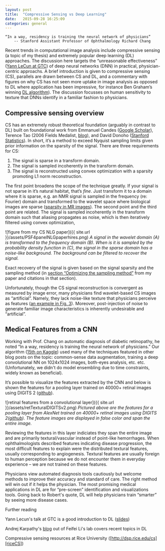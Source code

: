 ```yaml
---
layout: post
title:  "Compressive Sensing vs Deep Learning"
date:   2015-09-28 16:25:09
categories: general
---
```


	“In a way, residency is training the neural network of physicians”
		-- Stanford Assistant Professor of Ophthalmology Richard Chang

Recent trends in computational image analysis include compressive sensing (a topic of my thesis) and extremely popular deep learning (DL) approaches. The discussion here targets the “unreasonable effectiveness” ([Yann LeCun at GTC][LeCunGTC]) of deep neural networks (DNN) in practical, physician-centric approachs.  A brief introduction is given to compressive sensing (CS), parallels are drawn between CS and DL, and a commentary with figures on why CS has not seen more uptake in image analysis as opposed to DL where application has been impressive, for instance Ben Graham’s winning [DL algorithm][benKaggle]).  The discussion focusses on human sensitivity to texture that DNNs identify in a familiar fashion to physicians.  

Compressive sensing overview
------------
CS has an extremely robust theoretical foundation (arguably in contrast to DL) built on foundational work from Emmanuel Candes ([Google Scholar][emmScholar]), Terence Tao (2006 Fields Medalist, [blog][terryBlog]), and David Donoho ([Stanford Statistics][donohoStats]).  In short, it’s a method to exceed Nyquist sampling limits given prior information on the sparsity of the signal.  There are three requirements for CS:

1.	The signal is sparse in a transform domain.
2.	The signal is sampled incoherently in the transform domain.
3.	The signal is reconstructed using convex optimization with a sparsity promoting L1 norm reconstruction.

The first point broadens the scope of the technique greatly.  If your signal is not sparse in it’s natural habitat, that’s *fine*.  Just transform it to a domain where it is sparse, e.g. an NMR signal is sampled in the frequency (re: Fourier) domain and transformed to the wavelet space where biological images are sparse ([sparsity in MR images][LustigCS]).  The second point and the third point are related.  The signal is sampled incoherently in the transform domain such that aliasing propagates as noise, which is then iteratively filtered using convex optimization, 

![figure from my CS NLG paper]({{ site.url }}/assets/PSF4panelNLGpaperhires.png)
*A signal in the wavelet domain (A) is transformed to the frequency domain (B).  When is it is sampled by the probability density function in (C), the signal in the sparse domain has a noise-like background.  The background can be filtered to recover the signal.*

Exact recovery of the signal is given based on the signal sparsity and the sampling method (in [section “Optimizing the sampling method”][csNLGpaper] from my paper and citations in that section).  

Unfortunately, though the CS signal reconstruction is convergent as measured by image error, many physicians find wavelet-based CS images as “artificial”.  Namely, they lack noise-like texture that physicians perceive as features ([an example in Fig. 3][LustigCS]).  Moreover, post-injection of noise to generate familiar image characteristics is inherently undesirable and “artificial”.

Medical Features from a CNN
------------
Working with Prof. Chang on automatic diagnosis of diabetic retinopathy, he noted “In a way, residency is training the neural network of physicians.”  Our algorithm ([15th on Kaggle][kaggleLeaderboard]) used many of the techniques featured in other blog posts on the topic: common-sense data augmentation, training a deep convolutional NN on 1024x1024 images, both-eyes analysis, etc. etc.  (Unfortunately, we didn't do model ensembling due to time constraints, widely known as beneficial).

It’s possible to visualize the features extracted by the CNN and below is shown the features for a pooling layer trained on 40000+ retinal images using DIGITS 2 ([github][digitsNV]).

![retinal features from a convolutional layer]({{ site.url }}/assets/retTexturalDIGITSv2.png)
*Pictured above are the features for a pooling layer from AlexNet trained on 40000+ retinal images using DIGITS 2([github][digitsNV]). The feature images are displayed in false color and span the entire image.*

Reviewing the features in this layer indiciates they span the entire image and are primarily textural/vascular instead of point-like hemorrhages.  When ophthalmologists described features indicating disease progression, the most difficult features to explain were the distributed textural features, usually corresponding to angiogenesis.  Textural features are usually foreign to human perception because we do not encounter them in everyday experience – we are not trained on these features.

Physicians view automated diagnosis tools cautiously but welcome methods to improve their accuracy and standard of care.  The right method will win out if it helps the physician.  The most promising medical applications in DL are for “pre-screen” identification and visualizations tools. Going back to Robert's quote, DL will help physicians train “smarter” by seeing more disease cases.

Further reading

Yann Lecun's talk at GTC is a good introduction to DL ([slides][LeCunGTC])

Andrej Karpathy's [blog][karpathyBlog] out of Feifei Li's lab covers recent topics in DL

Compressive sensing resources at Rice University ([http://dsp.rice.edu/cs][riceCS])

[riceCS]:         http://dsp.rice.edu/cs
[karpathyBlog]:   http://karpathy.github.io/2015/05/21/rnn-effectiveness/
[LeCunGTC]:       http://on-demand.gputechconf.com/gtc/2014/webinar/gtc-express-convolutional-networks-webinar.pdf
[eyeNucs]:        http://ir.uiowa.edu/cgi/viewcontent.cgi?article=1033&context=omia
[benKaggle]:      https://www.kaggle.com/c/diabetic-retinopathy-detection/forums/t/15801/competition-report-min-pooling-and-thank-you/89062
[emmScholar]:     https://scholar.google.com/citations?user=nRQi4O8AAAAJ&hl=en&oi=ao
[terryBlog]:      https://terrytao.wordpress.com
[donohoStats]:    https://statistics.stanford.edu/people/david-donoho
[LustigCS]:       http://onlinelibrary.wiley.com/doi/10.1002/mrm.21391/abstract
[csNLGpaper]:     http://onlinelibrary.wiley.com/doi/10.1002/mrm.25364/abstract
[kaggleLeaderboard]: https://www.kaggle.com/c/diabetic-retinopathy-detection/leaderboard
[digitsNV]:       https://github.com/NVIDIA/DIGITS
